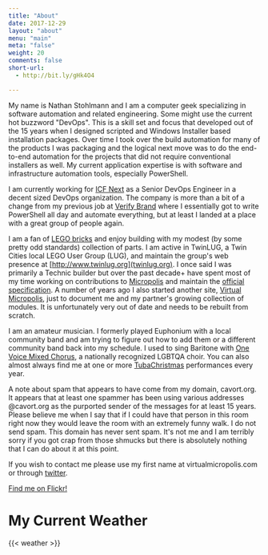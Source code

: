 ```yaml
---
title: "About"
date: 2017-12-29
layout: "about"
menu: "main"
meta: "false"
weight: 20
comments: false
short-url:
  - http://bit.ly/gHk4O4

---
```

My name is Nathan Stohlmann and I am a computer geek specializing in software automation and related engineering. Some might use the current hot buzzword "DevOps". This is a skill set and focus that developed out of the 15 years when I designed scripted and Windows Installer based installation packages. Over time I took over the build automation for many of the products I was packaging and the logical next move was to do the end-to-end automation for the projects that did not require conventional installers as well. My current application expertise is with software and infrastructure automation tools, especially PowerShell.

I am currently working for [ICF Next](https://www.icf.com) as a Senior DevOps Engineer in a decent sized DevOps organization. The company is more than a bit of a change from my previous job at [Verify Brand](http://www.verifybrand.com) where I essentially got to write PowerShell all day and automate everything, but at least I landed at a place with a great group of people again.

I am a fan of [LEGO bricks](http://www.lego.com) and enjoy building with my modest (by some pretty odd standards) collection of parts. I am active in TwinLUG, a Twin Cities local LEGO User Group (LUG), and maintain the group's web presence at [http://www.twinlug.org](twinlug.org). I once said I was primarily a Technic builder but over the past decade+ have spent most of my time working on contributions to [Micropolis](http://www.flickr.com/groups/1148237@N21/) and maintain the [official specification](http://twinlug.com/micropolis-micro-city-standard/). A number of years ago I also started another site, [Virtual Micropolis](http://virtualmicropolis.com), just to document me and my partner's growing collection of modules. It is unfortunately very out of date and needs to be rebuilt from scratch.

I am an amateur musician. I formerly played Euphonium with a local community band and am trying to figure out how to add them or a different community band back into my schedule. I used to sing Baritone with [One Voice Mixed Chorus](http://ovmc.org), a nationally recognized LGBTQA choir. You can also almost always find me at one or more [TubaChristmas](http://tubachristmas.com) performances every year.

A note about spam that appears to have come from my domain, cavort.org. It appears that at least one spammer has been using various addresses @cavort.org as the purported sender of the messages for at least 15 years. Please believe me when I say that if I could have that person in this room right now they would leave the room with an extremely funny walk. I do not send spam. This domain has never sent spam. It's not me and I am terribly sorry if you got crap from those shmucks but there is absolutely nothing that I can do about it at this point.

If you wish to contact me please use my first name at virtualmicropolis.com or through [twitter](http://twitter.com/cavorter).

[Find me on Flickr!](http://flickr.com/photos/cavort)

# My Current Weather

{{< weather >}}